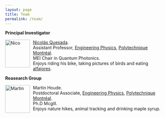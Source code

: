 ```yaml
---
layout: page
title: Team 
permalink: /team/
---
```


**Principal Investigator**  

<img src="https://www.polymtl.ca/expertises/sites/expertises2.amigow2020.polymtl.ca/files/quesada-nicolas.jpg"
     alt="Nico"
     width="80" 
     height="90"
     style="float: left; margin-right: 10px;" /> [Nicolás Quesada](https://www.polymtl.ca/expertises/en/quesada-nicolas).  
Assistant Professor, [Engineering Physics](https://www.polymtl.ca/phys/), [Polytechnique Montréal](https://www.polymtl.ca).  
MEI Chair in Quantum Photonics.  
Enjoys riding his bike, taking pictures of birds and eating [alfajores](https://en.wikipedia.org/wiki/Alfajor).

**Reasearch Group**

<img src="https://clerkgroup.uchicago.edu/img/MartinWebPic.jpg"
     alt="Martin"
     width="80" 
     height="90"
     style="float: left; margin-right: 10px;" /> Martin Houde.  
Postdoctoral Associate, [Engineering Physics](https://www.polymtl.ca/phys/), [Polytechnique Montréal](https://www.polymtl.ca).  
Ph.D Mcgill.  
Enjoys nature hikes, animal tracking and drinking maple syrup.